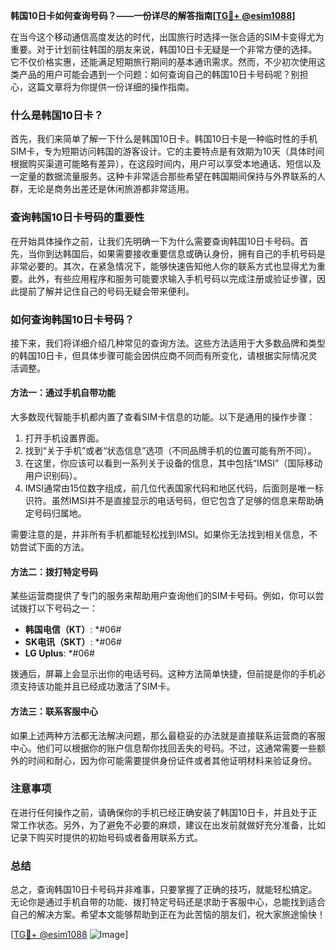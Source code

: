**韩国10日卡如何查询号码？——一份详尽的解答指南[[TG💪+ @esim1088](https://t.me/s/esim1088)]**

在当今这个移动通信高度发达的时代，出国旅行时选择一张合适的SIM卡变得尤为重要。对于计划前往韩国的朋友来说，韩国10日卡无疑是一个非常方便的选择。它不仅价格实惠，还能满足短期旅行期间的基本通讯需求。然而，不少初次使用这类产品的用户可能会遇到一个问题：如何查询自己的韩国10日卡号码呢？别担心，这篇文章将为你提供一份详细的操作指南。

### 什么是韩国10日卡？

首先，我们来简单了解一下什么是韩国10日卡。韩国10日卡是一种临时性的手机SIM卡，专为短期访问韩国的游客设计。它的主要特点是有效期为10天（具体时间根据购买渠道可能略有差异），在这段时间内，用户可以享受本地通话、短信以及一定量的数据流量服务。这种卡非常适合那些希望在韩国期间保持与外界联系的人群，无论是商务出差还是休闲旅游都非常适用。

### 查询韩国10日卡号码的重要性

在开始具体操作之前，让我们先明确一下为什么需要查询韩国10日卡号码。首先，当你到达韩国后，如果需要接收重要信息或确认身份，拥有自己的手机号码是非常必要的。其次，在紧急情况下，能够快速告知他人你的联系方式也显得尤为重要。此外，有些应用程序和服务可能要求输入手机号码以完成注册或验证步骤，因此提前了解并记住自己的号码无疑会带来便利。

### 如何查询韩国10日卡号码？

接下来，我们将详细介绍几种常见的查询方法。这些方法适用于大多数品牌和类型的韩国10日卡，但具体步骤可能会因供应商不同而有所变化，请根据实际情况灵活调整。

#### 方法一：通过手机自带功能

大多数现代智能手机都内置了查看SIM卡信息的功能。以下是通用的操作步骤：

1. 打开手机设置界面。
2. 找到“关于手机”或者“状态信息”选项（不同品牌手机的位置可能有所不同）。
3. 在这里，你应该可以看到一系列关于设备的信息，其中包括“IMSI”（国际移动用户识别码）。
4. IMSI通常由15位数字组成，前几位代表国家代码和地区代码，后面则是唯一标识符。虽然IMSI并不是直接显示的电话号码，但它包含了足够的信息来帮助确定号码归属地。

需要注意的是，并非所有手机都能轻松找到IMSI。如果你无法找到相关信息，不妨尝试下面的方法。

#### 方法二：拨打特定号码

某些运营商提供了专门的服务来帮助用户查询他们的SIM卡号码。例如，你可以尝试拨打以下号码之一：

- **韩国电信（KT）**: *#06#
- **SK电讯（SKT）**: *#06#
- **LG Uplus**: *#06#

拨通后，屏幕上会显示出你的电话号码。这种方法简单快捷，但前提是你的手机必须支持该功能并且已经成功激活了SIM卡。

#### 方法三：联系客服中心

如果上述两种方法都无法解决问题，那么最稳妥的办法就是直接联系运营商的客服中心。他们可以根据你的账户信息帮你找回丢失的号码。不过，这通常需要一些额外的时间和耐心，因为你可能需要提供身份证件或者其他证明材料来验证身份。

### 注意事项

在进行任何操作之前，请确保你的手机已经正确安装了韩国10日卡，并且处于正常工作状态。另外，为了避免不必要的麻烦，建议在出发前就做好充分准备，比如记录下购买时提供的初始号码或者备用联系方式。

### 总结

总之，查询韩国10日卡号码并非难事，只要掌握了正确的技巧，就能轻松搞定。无论你是通过手机自带的功能、拨打特定号码还是求助于客服中心，总能找到适合自己的解决方案。希望本文能够帮助到正在为此苦恼的朋友们，祝大家旅途愉快！

[[TG💪+ @esim1088](https://t.me/s/esim1088) ![Image](https://i.postimg.cc/4NQfJmqS/Snipaste-2025-05-13-00-14-12.png)]